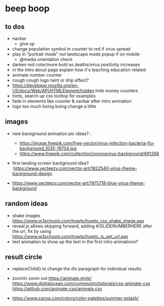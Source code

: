 # beep boop
## to dos
- navbar
	- give up
- change population symbol in counter to red if virus spread
- play in "portrait mode" not landscape mode popup if on mobile
	- @media orientation check
- darken red color/more bold as deaths/virus positivity increases
- in the intro about page explain how it's teaching education related
- animate number counter
- cough cough logo taint or drip effect?
- https://developer.mozilla.org/en-US/docs/Web/API/HTMLElement/hidden hide money counters
- hints, search up css tooltop for examples
- fade in elements like counter & navbar after intro animation
- logo too much boing boing change a little

## images 
- new background animation pic ideas? :
	- https://image.freepik.com/free-vector/virus-infection-bacteria-flu-background_1035-18704.jpg
	- https://www.freepik.com/collection/coronavirus-background/691268
	
- first landing screen background idea? :https://www.vecteezy.com/vector-art/1822540-virus-theme-background-design
- https://www.vecteezy.com/vector-art/1975718-blue-virus-theme-background

## random ideas
- shake images https://www.w3schools.com/howto/howto_css_shake_image.asp
- reveal.js allows skipping forward, adding #/SLIDENUMBERHERE after the url, fix by using https://www.w3schools.com/howto/howto_js_get_url.asp
- text animation to show up the text in the first intro animations?

## result circle
- replaceChild() to change the div paragraph for individual results



- zoomin zoom out https://animate.style/ https://www.digitalocean.com/community/tutorials/css-animate-css https://github.com/animate-css/animate.css
- https://www.canva.com/colors/color-palettes/summer-splash/